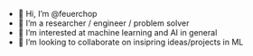 - 👋 Hi, I’m @feuerchop
- 👀 I’m a researcher / engineer / problem solver
- 🌱 I’m interested at machine learning and AI in general
- 💞️ I’m looking to collaborate on insipring ideas/projects in ML

<!---
feuerchop/feuerchop is a ✨ special ✨ repository because its `README.md` (this file) appears on your GitHub profile.
You can click the Preview link to take a look at your changes.
--->
